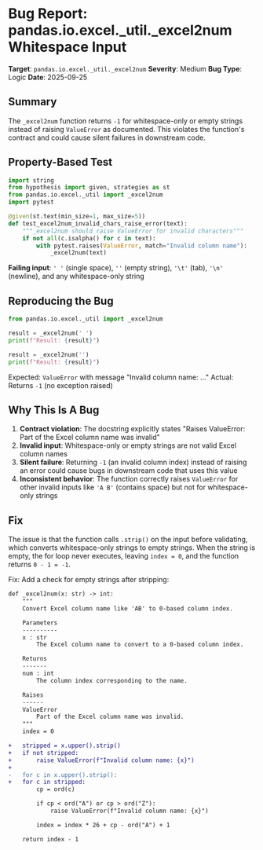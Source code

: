 # Bug Report: pandas.io.excel._util._excel2num Whitespace Input

**Target**: `pandas.io.excel._util._excel2num`
**Severity**: Medium
**Bug Type**: Logic
**Date**: 2025-09-25

## Summary

The `_excel2num` function returns `-1` for whitespace-only or empty strings instead of raising `ValueError` as documented. This violates the function's contract and could cause silent failures in downstream code.

## Property-Based Test

```python
import string
from hypothesis import given, strategies as st
from pandas.io.excel._util import _excel2num
import pytest

@given(st.text(min_size=1, max_size=5))
def test_excel2num_invalid_chars_raise_error(text):
    """_excel2num should raise ValueError for invalid characters"""
    if not all(c.isalpha() for c in text):
        with pytest.raises(ValueError, match="Invalid column name"):
            _excel2num(text)
```

**Failing input**: `' '` (single space), `''` (empty string), `'\t'` (tab), `'\n'` (newline), and any whitespace-only string

## Reproducing the Bug

```python
from pandas.io.excel._util import _excel2num

result = _excel2num(' ')
print(f"Result: {result}")

result = _excel2num('')
print(f"Result: {result}")
```

Expected: `ValueError` with message "Invalid column name: ..."
Actual: Returns `-1` (no exception raised)

## Why This Is A Bug

1. **Contract violation**: The docstring explicitly states "Raises ValueError: Part of the Excel column name was invalid"
2. **Invalid input**: Whitespace-only or empty strings are not valid Excel column names
3. **Silent failure**: Returning `-1` (an invalid column index) instead of raising an error could cause bugs in downstream code that uses this value
4. **Inconsistent behavior**: The function correctly raises `ValueError` for other invalid inputs like `'A B'` (contains space) but not for whitespace-only strings

## Fix

The issue is that the function calls `.strip()` on the input before validating, which converts whitespace-only strings to empty strings. When the string is empty, the for loop never executes, leaving `index = 0`, and the function returns `0 - 1 = -1`.

Fix: Add a check for empty strings after stripping:

```diff
def _excel2num(x: str) -> int:
    """
    Convert Excel column name like 'AB' to 0-based column index.

    Parameters
    ----------
    x : str
        The Excel column name to convert to a 0-based column index.

    Returns
    -------
    num : int
        The column index corresponding to the name.

    Raises
    ------
    ValueError
        Part of the Excel column name was invalid.
    """
    index = 0

+   stripped = x.upper().strip()
+   if not stripped:
+       raise ValueError(f"Invalid column name: {x}")
+
-   for c in x.upper().strip():
+   for c in stripped:
        cp = ord(c)

        if cp < ord("A") or cp > ord("Z"):
            raise ValueError(f"Invalid column name: {x}")

        index = index * 26 + cp - ord("A") + 1

    return index - 1
```
